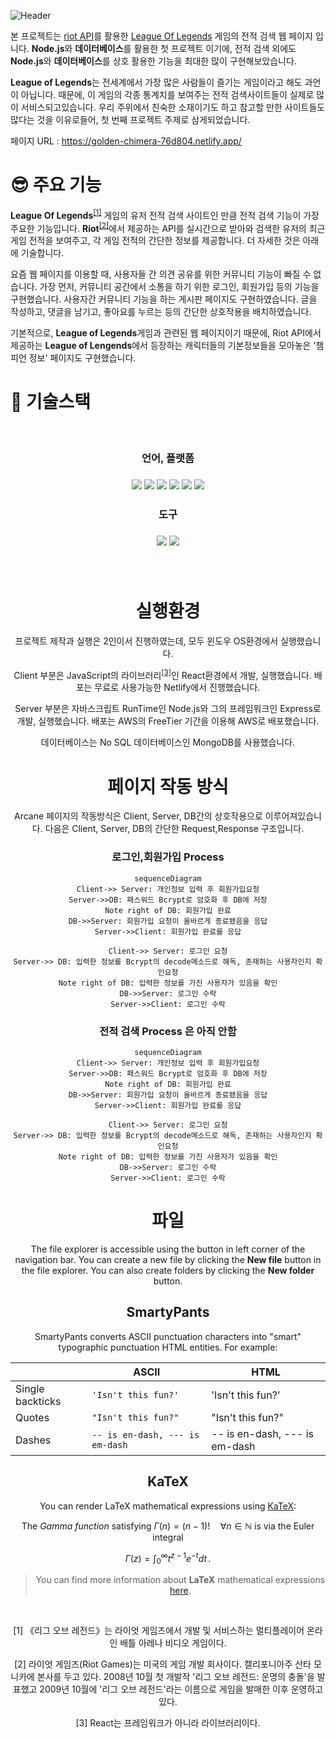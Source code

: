 ![Header](https://capsule-render.vercel.app/api?type=waving&color=4AA8D8&height=200&section=header&text=Arcane&fontSize=60)

본 프로젝트는 [riot API](https://developer.riotgames.com/)를 활용한 [League Of Legends](https://www.leagueoflegends.com/) 게임의 전적 검색 웹 페이지 입니다.
**Node.js**와 **데이터베이스**를 활용한 첫 프로젝트 이기에, 전적 검색 외에도 **Node.js**와 **데이터베이스**를 상호 활용한 기능을 최대한 많이 구현해보았습니다.

**League of Legends**는 전세계에서 가장 많은 사람들이 즐기는 게임이라고 해도 과언이 아닙니다.
때문에, 이 게임의 각종 통계치를 보여주는 전적 검색사이트들이 실제로 많이 서비스되고있습니다.
우리 주위에서 친숙한 소재이기도 하고 참고할 만한 사이트들도 많다는 것을 이유로들어, 첫 번째 프로젝트 주제로 삼게되었습니다.

페이지 URL : https://golden-chimera-76d804.netlify.app/

# :sunglasses: 주요 기능
**League Of Legends**<sup>[[1]](#footnote_1)</sup> 게임의 유저 전적 검색 사이트인 만큼 전적 검색 기능이 가장 주요한 기능입니다.
**Riot**<sup>[[2]](#footnote_2)</sup>에서 제공하는 API를 실시간으로 받아와 검색한 유저의 최근 게임 전적을 보여주고, 각 게임 전적의 간단한 정보를 제공합니다. 더 자세한 것은 아래에 기술합니다.

요즘 웹 페이지를 이용할 때, 사용자들 간 의견 공유를 위한 커뮤니티 기능이 빠질 수 없습니다. 
가장 먼저, 커뮤니티 공간에서 소통을 하기 위한 로그인, 회원가입 등의 기능을 구현했습니다.
사용자간 커뮤니티 기능을 하는 게시판 페이지도 구현하였습니다. 글을 작성하고, 댓글을 남기고, 좋아요를 누르는 등의 간단한 상호작용을 배치하였습니다.

기본적으로, **League of Legends**게임과 관련된 웹 페이지이기 때문에, Riot API에서 제공하는 
**League of Lengends**에서 등장하는 캐릭터들의 기본정보들을 모아놓은 '챔피언 정보' 페이지도 구현했습니다.

# :book: 기술스택
<br/>
<div align=center>  
<h3>언어, 플랫폼<h3/>
<img  src="https://img.shields.io/badge/Node.js-Green?style=for-the-badge&logo=node.js&logoColor=white">
 <img src="https://img.shields.io/badge/javaScript-yellow?style=for-the-badge&logo=javascript&logoColor=white">  
 <img src="https://img.shields.io/badge/react-skyblue?style=for-the-badge&logo=react&logoColor=white"> 
 <img  src="https://img.shields.io/badge/aws-white?style=for-the-badge&logo=Amazon aws&logoColor=black">
 <img  src="https://img.shields.io/badge/netlify-red?style=for-the-badge&logo=netlify&logoColor=white">
  <img  src="https://img.shields.io/badge/MongoDB-green?style=for-the-badge&logo=mongodb&logoColor=white">
  <h3>도구<h3/>
  <img  src="https://img.shields.io/badge/Visual Studio Code-blue?style=for-the-badge&logo=visual studio code&logoColor=white">
  <img  src="https://img.shields.io/badge/Github-black?style=for-the-badge&logo=github&logoColor=white">
 <br/>
 <br/>
 <br/>

# 실행환경
프로젝트 제작과 실행은 2인이서 진행하였는데, 모두 윈도우 OS환경에서 실행했습니다.

Client 부분은 JavaScript의 라이브러리<sup>[[3]](#footnote_3)</sup>인 React환경에서 개발, 실행했습니다.
배포는 무료로 사용가능한 Netlify에서 진행했습니다.

Server 부분은 자바스크립트 RunTime인 Node.js와 그의 프레임워크인 Express로 개발, 실행했습니다.
배포는 AWS의 FreeTier 기간을 이용해 AWS로 배포했습니다.

데이터베이스는 No SQL 데이터베이스인 MongoDB를 사용했습니다.

# 페이지 작동 방식

Arcane 페이지의 작동방식은 Client, Server, DB간의 상호작용으로 이루어져있습니다.
다음은 Client, Server, DB의 간단한 Request,Response 구조입니다.

### 로그인,회원가입 Process
```mermaid
sequenceDiagram
Client->> Server: 개인정보 입력 후 회원가입요청
Server->>DB: 패스워드 Bcrypt로 암호화 후 DB에 저장
Note right of DB: 회원가입 완료
DB->>Server: 회원가입 요청이 올바르게 종료됐음을 응답
Server->>Client: 회원가입 완료를 응답

Client->> Server: 로그인 요청
Server->> DB: 입력한 정보를 Bcrypt의 decode메소드로 해독, 존재하는 사용자인지 확인요청
Note right of DB: 입력한 정보를 가진 사용자가 있음을 확인
DB->>Server: 로그인 수락
Server->>Client: 로그인 수락
```
### 전적 검색 Process 은 아직 안함
```mermaid
sequenceDiagram
Client->> Server: 개인정보 입력 후 회원가입요청
Server->>DB: 패스워드 Bcrypt로 암호화 후 DB에 저장
Note right of DB: 회원가입 완료
DB->>Server: 회원가입 요청이 올바르게 종료됐음을 응답
Server->>Client: 회원가입 완료를 응답

Client->> Server: 로그인 요청
Server->> DB: 입력한 정보를 Bcrypt의 decode메소드로 해독, 존재하는 사용자인지 확인요청
Note right of DB: 입력한 정보를 가진 사용자가 있음을 확인
DB->>Server: 로그인 수락
Server->>Client: 로그인 수락
```


# 파일

The file explorer is accessible using the button in left corner of the navigation bar. You can create a new file by clicking the **New file** button in the file explorer. You can also create folders by clicking the **New folder** button.





## SmartyPants

SmartyPants converts ASCII punctuation characters into "smart" typographic punctuation HTML entities. For example:

|                |ASCII                          |HTML                         |
|----------------|-------------------------------|-----------------------------|
|Single backticks|`'Isn't this fun?'`            |'Isn't this fun?'            |
|Quotes          |`"Isn't this fun?"`            |"Isn't this fun?"            |
|Dashes          |`-- is en-dash, --- is em-dash`|-- is en-dash, --- is em-dash|


## KaTeX

You can render LaTeX mathematical expressions using [KaTeX](https://khan.github.io/KaTeX/):

The *Gamma function* satisfying $\Gamma(n) = (n-1)!\quad\forall n\in\mathbb N$ is via the Euler integral

$$
\Gamma(z) = \int_0^\infty t^{z-1}e^{-t}dt\,.
$$

> You can find more information about **LaTeX** mathematical expressions [here](http://meta.math.stackexchange.com/questions/5020/mathjax-basic-tutorial-and-quick-reference).

<br/>

<a name="footnote_1">[1]</a> 《리그 오브 레전드》는 라이엇 게임즈에서 개발 및 서비스하는 멀티플레이어 온라인 배틀 아레나 비디오 게임이다.
<br/>

<a name="footnote_2">[2]</a> 라이엇 게임즈(Riot Games)는 미국의 게임 개발 회사이다. 캘리포니아주 산타 모니카에 본사를 두고 있다. 2008년 10월 첫 개발작 '리그 오브 레전드: 운명의 충돌'을 발표했고 2009년 10월에 '리그 오브 레전드'라는 이름으로 게임을 발매한 이후 운영하고 있다.
<br/>

<a name="footnote_3">[3]</a> React는 프레임워크가 아니라 라이브러리이다.
